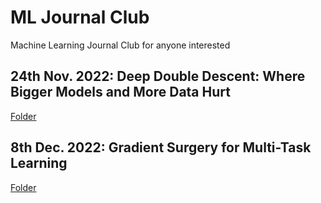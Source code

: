 # ML Journal Club
Machine Learning Journal Club for anyone interested 

## 24th Nov. 2022: Deep Double Descent: Where Bigger Models and More Data Hurt
[Folder](./2022-11-24)

## 8th Dec. 2022: Gradient Surgery for Multi-Task Learning
[Folder](./2022-12-08)
